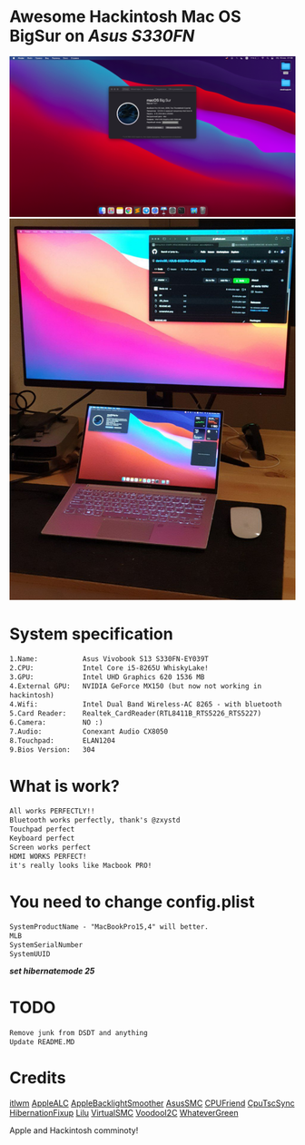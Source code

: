 # Awesome Hackintosh Mac OS BigSur on ***Asus S330FN***

![Awesome](https://github.com/deniro98/ASUS-S330FN-OPENCORE/blob/master/screenshot.png?raw=true)
![Awesome](https://github.com/deniro98/ASUS-S330FN-OPENCORE/blob/master/screenshot2.png?raw=true)

# System specification

    1.Name:           Asus Vivobook S13 S330FN-EY039T
    2.CPU:            Intel Core i5-8265U WhiskyLake!
    3.GPU:            Intel UHD Graphics 620 1536 MB
    4.External GPU:   NVIDIA GeForce MX150 (but now not working in hackintosh)
    4.Wifi:           Intel Dual Band Wireless-AC 8265 - with bluetooth 
    5.Card Reader:    Realtek_CardReader(RTL8411B_RTS5226_RTS5227)
    6.Camera:         NO :)
    7.Audio:          Conexant Audio CX8050
    8.Touchpad:       ELAN1204
    9.Bios Version:   304

# What is work?

    All works PERFECTLY!!
    Bluetooth works perfectly, thank's @zxystd
    Touchpad perfect
    Keyboard perfect
    Screen works perfect
    HDMI WORKS PERFECT!
    it's really looks like Macbook PRO!

# You need to change config.plist
	
	SystemProductName - "MacBookPro15,4" will better.
	MLB
	SystemSerialNumber
	SystemUUID

***set hibernatemode 25***
	
# TODO

	Remove junk from DSDT and anything
	Update README.MD

# Credits 

[itlwm](https://github.com/zxystd/itlwm) 
[AppleALC](https://github.com/acidanthera/AppleALC)
[AppleBacklightSmoother](https://github.com/hieplpvip/AppleBacklightSmoother)
[AsusSMC](https://github.com/hieplpvip/AsusSMC)
[CPUFriend](https://github.com/acidanthera/CPUFriend)
[CpuTscSync](https://github.com/acidanthera/CpuTscSync)
[HibernationFixup](https://github.com/acidanthera/HibernationFixup)
[Lilu](https://github.com/acidanthera/Lilu)
[VirtualSMC](https://github.com/acidanthera/VirtualSMC)
[VoodooI2C](https://github.com/VoodooI2C/VoodooI2C)
[WhateverGreen](https://github.com/acidanthera/WhateverGreen)

Apple and Hackintosh comminoty!

